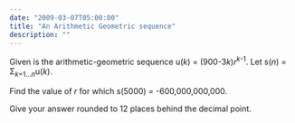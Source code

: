```yaml
---
date: "2009-03-07T05:00:00"
title: "An Arithmetic Geometric sequence"
description: ""
---
```


<p>
Given is the arithmetic-geometric sequence u(<var>k</var>) = (900-3<var>k</var>)<var>r</var><sup><var>k</var>-1</sup>.
Let s(<var>n</var>) = Σ<sub><var>k</var>=1...<var>n</var></sub>u(<var>k</var>).
</p>
<p>
Find the value of <var>r</var> for which s(5000) = -600,000,000,000.
</p>
<p>
Give your answer rounded to 12 places behind the decimal point.
</p>

